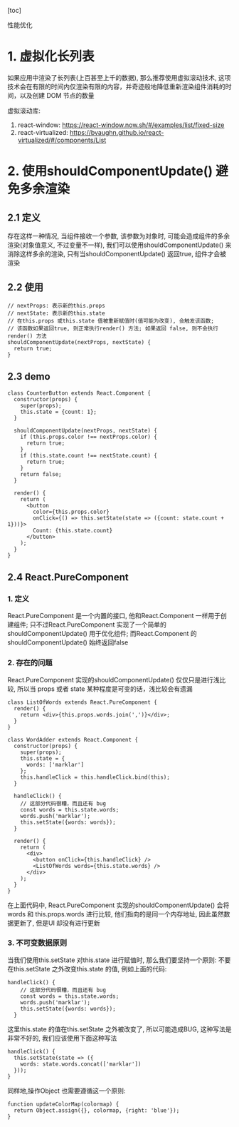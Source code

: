 [toc]

性能优化

# 1. 虚拟化长列表
如果应用中渲染了长列表(上百甚至上千的数据), 那么推荐使用虚拟滚动技术, 这项技术会在有限的时间内仅渲染有限的内容，并奇迹般地降低重新渲染组件消耗的时间，以及创建 DOM 节点的数量

虚拟滚动库:
1. react-window: https://react-window.now.sh/#/examples/list/fixed-size
2. react-virtualized:  https://bvaughn.github.io/react-virtualized/#/components/List

# 2. 使用shouldComponentUpdate() 避免多余渲染
## 2.1 定义
存在这样一种情况, 当组件接收一个参数, 该参数为对象时, 可能会造成组件的多余渲染(对象值意义, 不过变量不一样), 我们可以使用shouldComponentUpdate() 来消除这样多余的渲染, 只有当shouldComponentUpdate() 返回true, 组件才会被渲染

## 2.2 使用
```
// nextProps: 表示新的this.props
// nextState: 表示新的this.state
// 在this.props 或this.state 值被重新赋值时(值可能为改变), 会触发该函数;
// 该函数如果返回true, 则正常执行render() 方法; 如果返回 false, 则不会执行render() 方法
shouldComponentUpdate(nextProps, nextState) {
  return true;
}
```

## 2.3 demo
```
class CounterButton extends React.Component {
  constructor(props) {
    super(props);
    this.state = {count: 1};
  }

  shouldComponentUpdate(nextProps, nextState) {
    if (this.props.color !== nextProps.color) {
      return true;
    }
    if (this.state.count !== nextState.count) {
      return true;
    }
    return false;
  }

  render() {
    return (
      <button
        color={this.props.color}
        onClick={() => this.setState(state => ({count: state.count + 1}))}>
        Count: {this.state.count}
      </button>
    );
  }
}
```

## 2.4 React.PureComponent
### 1. 定义
React.PureComponent 是一个内置的接口, 他和React.Component 一样用于创建组件; 只不过React.PureComponent 实现了一个简单的shouldComponentUpdate() 用于优化组件; 
而React.Component 的 shouldComponentUpdate() 始终返回false

### 2. 存在的问题
React.PureComponent 实现的shouldComponentUpdate() 仅仅只是进行浅比较, 所以当 props 或者 state 某种程度是可变的话，浅比较会有遗漏
```
class ListOfWords extends React.PureComponent {
  render() {
    return <div>{this.props.words.join(',')}</div>;
  }
}

class WordAdder extends React.Component {
  constructor(props) {
    super(props);
    this.state = {
      words: ['marklar']
    };
    this.handleClick = this.handleClick.bind(this);
  }

  handleClick() {
    // 这部分代码很糟，而且还有 bug
    const words = this.state.words;
    words.push('marklar');
    this.setState({words: words});
  }

  render() {
    return (
      <div>
        <button onClick={this.handleClick} />
        <ListOfWords words={this.state.words} />
      </div>
    );
  }
}
```

在上面代码中, React.PureComponent 实现的shouldComponentUpdate() 会将words 和 this.props.words 进行比较, 他们指向的是同一个内存地址, 因此虽然数据更新了, 但是UI 却没有进行更新

### 3. 不可变数据原则
当我们使用this.setState 对this.state 进行赋值时, 那么我们要坚持一个原则: 不要在this.setState 之外改变this.state 的值, 例如上面的代码:
```
handleClick() {
    // 这部分代码很糟，而且还有 bug
    const words = this.state.words;
    words.push('marklar');
    this.setState({words: words});
  }
```
这里this.state 的值在this.setState 之外被改变了, 所以可能造成BUG, 这种写法是非常不好的, 我们应该使用下面这种写法
```
handleClick() {
  this.setState(state => ({
    words: state.words.concat(['marklar'])
  }));
}
```

同样地,操作Object 也需要遵循这一个原则:
```
function updateColorMap(colormap) {
  return Object.assign({}, colormap, {right: 'blue'});
}
```